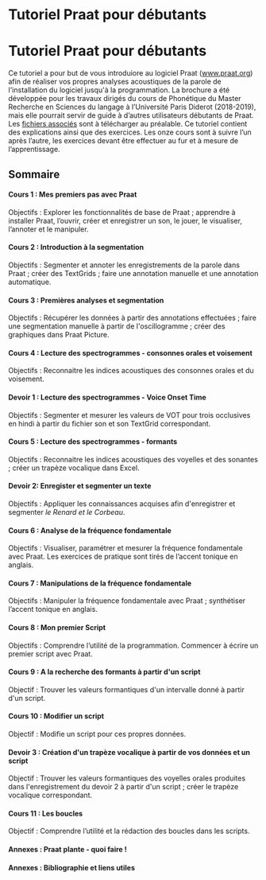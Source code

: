 # Tutoriel Praat pour débutants
# Tutoriel Praat pour débutants
Ce tutoriel a pour but de vous introduiore au logiciel Praat (www.praat.org) afin de réaliser vos propres analyses acoustiques de la parole de l'installation du logiciel jusqu'à la programmation. La brochure a été développée pour les travaux dirigés du cours de Phonétique du Master Recherche en Sciences du langage à l’Université Paris Diderot (2018-2019), mais elle pourrait servir de guide à d’autres utilisateurs débutants de Praat. Les [fichiers associés](https://github.com/hehmking/tutoriel_praat_debutants/tree/fichiers) sont à télécharger au préalable. Ce tutoriel contient des explications ainsi que des exercices. Les onze cours sont à suivre l’un après l’autre, les exercices devant être effectuer au fur et à mesure de l’apprentissage. 

## Sommaire

#### Cours 1 : Mes premiers pas avec Praat
Objectifs : Explorer les fonctionnalités de base de Praat ; apprendre à installer Praat, l’ouvrir, créer et enregistrer un son, le jouer, le visualiser, l’annoter et le manipuler.

#### Cours 2 : Introduction à la segmentation
Objectifs : Segmenter et annoter les enregistrements de la parole dans Praat ; créer des TextGrids ; faire une annotation manuelle et une annotation automatique.

#### Cours 3 : Premières analyses et segmentation 
Objectifs : Récupérer les données à partir des annotations effectuées ; faire une segmentation manuelle à partir de l'oscillogramme ; créer des graphiques dans Praat Picture.

#### Cours 4 : Lecture des spectrogrammes - consonnes orales et voisement
Objectifs : Reconnaitre les indices acoustiques des consonnes orales et du voisement.

#### Devoir 1 : Lecture des spectrogrammes - Voice Onset Time
Objectifs : Segmenter et mesurer les valeurs de VOT pour trois occlusives en hindi à partir du fichier son et son TextGrid correspondant. 

#### Cours 5 : Lecture des spectrogrammes - formants
Objectifs : Reconnaitre les indices acoustiques des voyelles et des sonantes ; créer un trapèze vocalique dans Excel.  

#### Devoir 2: Enregister et segmenter un texte
Objectifs : Appliquer les connaissances acquises afin d'enregistrer et segmenter _le Renard et le Corbeau_.

#### Cours 6 : Analyse de la fréquence fondamentale
Objectifs : Visualiser, paramétrer et mesurer la fréquence fondamentale avec Praat. Les exercices de pratique sont tirés de l’accent tonique en anglais.

#### Cours 7 : Manipulations de la fréquence fondamentale
Objectifs : Manipuler la fréquence fondamentale avec Praat ; synthétiser l’accent tonique en anglais.

#### Cours 8 : Mon premier Script
Objectifs : Comprendre l’utilité de la programmation. Commencer à écrire un premier script avec Praat. 

#### Cours 9 : A la recherche des formants à partir d'un script
Objectif : Trouver les valeurs formantiques d'un intervalle donné à partir d'un script. 

#### Cours 10 : Modifier un script
Objectif : Modifie un script pour ces propres données. 

#### Devoir 3 : Création d'un trapèze vocalique à partir de vos données et un script
Objectif : Trouver les valeurs formantiques des voyelles orales produites dans l'enregistrement du devoir 2 à partir d'un script ; créer le trapèze vocalique correspondant.  

#### Cours 11 : Les boucles 
Objectif : Comprendre l’utilité et la rédaction des boucles dans les scripts.   

#### Annexes : Praat plante - quoi faire ! 

#### Annexes : Bibliographie et liens utiles



